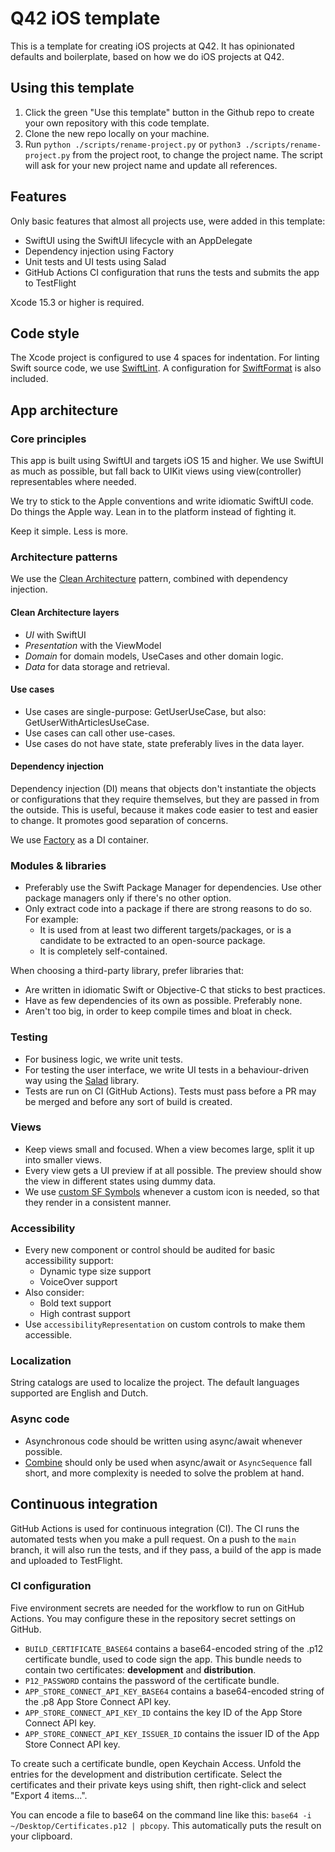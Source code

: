 # Q42 iOS template

This is a template for creating iOS projects at Q42. It has opinionated defaults and boilerplate, based on how we do iOS projects at Q42.

## Using this template

1. Click the green "Use this template" button in the Github repo to create your own repository with
   this code template.
1. Clone the new repo locally on your machine.
1. Run `python ./scripts/rename-project.py` or `python3 ./scripts/rename-project.py` from the
   project root, to change the project name. The script will ask for your new project name and update all references.

## Features

Only basic features that almost all projects use, were added in this template:

* SwiftUI using the SwiftUI lifecycle with an AppDelegate
* Dependency injection using Factory
* Unit tests and UI tests using Salad
* GitHub Actions CI configuration that runs the tests and submits the app to TestFlight

Xcode 15.3 or higher is required.

## Code style

The Xcode project is configured to use 4 spaces for indentation.
For linting Swift source code, we use [SwiftLint](https://github.com/realm/SwiftLint).
A configuration for [SwiftFormat](http://github.com/nicklockwood/SwiftFormat) is also included.

## App architecture

### Core principles

This app is built using SwiftUI and targets iOS 15 and higher. We use SwiftUI as much as possible, but fall back to UIKit views using view(controller) representables where needed.

We try to stick to the Apple conventions and write idiomatic SwiftUI code. Do things the Apple way. Lean in to the platform instead of fighting it.

Keep it simple. Less is more.

### Architecture patterns

We use the [Clean Architecture](https://blog.cleancoder.com/uncle-bob/2012/08/13/the-clean-architecture.html) pattern, combined with dependency injection.

#### Clean Architecture layers

- _UI_ with SwiftUI
- _Presentation_ with the ViewModel
- _Domain_ for domain models, UseCases and other domain logic.
- _Data_ for data storage and retrieval.

#### Use cases

- Use cases are single-purpose: GetUserUseCase, but also: GetUserWithArticlesUseCase.
- Use cases can call other use-cases.
- Use cases do not have state, state preferably lives in the data layer.

#### Dependency injection

Dependency injection (DI) means that objects don't instantiate the objects or configurations that they require themselves, but they are passed in from the outside.
This is useful, because it makes code easier to test and easier to change. It promotes good separation of concerns.

We use [Factory](https://github.com/hmlongco/Factory) as a DI container.

### Modules & libraries

* Preferably use the Swift Package Manager for dependencies. Use other package managers only if there's no other option.
* Only extract code into a package if there are strong reasons to do so. For example:
    * It is used from at least two different targets/packages, or is a candidate to be extracted to an open-source package.
    * It is completely self-contained.

When choosing a third-party library, prefer libraries that:

* Are written in idiomatic Swift or Objective-C that sticks to best practices.
* Have as few dependencies of its own as possible. Preferably none.
* Aren't too big, in order to keep compile times and bloat in check.

### Testing

* For business logic, we write unit tests.
* For testing the user interface, we write UI tests in a behaviour-driven way using the [Salad](https://github.com/Q42/Salad) library.
* Tests are run on CI (GitHub Actions). Tests must pass before a PR may be merged and before any sort of build is created.

### Views

* Keep views small and focused. When a view becomes large, split it up into smaller views.
* Every view gets a UI preview if at all possible. The preview should show the view in different states using dummy data.
* We use [custom SF Symbols](https://developer.apple.com/documentation/uikit/uiimage/creating_custom_symbol_images_for_your_app/) whenever a custom icon is needed, so that they render in a consistent manner. 

### Accessibility

* Every new component or control should be audited for basic accessibility support:
    * Dynamic type size support
    * VoiceOver support
* Also consider:
    * Bold text support
    * High contrast support
* Use `accessibilityRepresentation` on custom controls to make them accessible. 

### Localization

String catalogs are used to localize the project. The default languages supported are English and Dutch.

### Async code

* Asynchronous code should be written using async/await whenever possible.
* [Combine](https://developer.apple.com/documentation/combine) should only be used when async/await or `AsyncSequence` fall short, and more complexity is needed to solve the problem at hand.

## Continuous integration

GitHub Actions is used for continuous integration (CI). The CI runs the automated tests when you make a pull request.
On a push to the `main` branch, it will also run the tests, and if they pass, a build of the app is made and uploaded to TestFlight.

### CI configuration

Five environment secrets are needed for the workflow to run on GitHub Actions.
You may configure these in the repository secret settings on GitHub.

* `BUILD_CERTIFICATE_BASE64` contains a base64-encoded string of the .p12 certificate bundle, used to code sign the app. This bundle needs to contain two certificates: **development** and **distribution**.
* `P12_PASSWORD` contains the password of the certificate bundle.
* `APP_STORE_CONNECT_API_KEY_BASE64` contains a base64-encoded string of the .p8 App Store Connect API key.
* `APP_STORE_CONNECT_API_KEY_ID` contains the key ID of the App Store Connect API key.
* `APP_STORE_CONNECT_API_KEY_ISSUER_ID` contains the issuer ID of the App Store Connect API key.

To create such a certificate bundle, open Keychain Access. Unfold the entries for the development and distribution certificate. Select the certificates and their private keys using shift, then right-click and select "Export 4 items...".

You can encode a file to base64 on the command line like this: `base64 -i ~/Desktop/Certificates.p12 | pbcopy`. This automatically puts the result on your clipboard.

